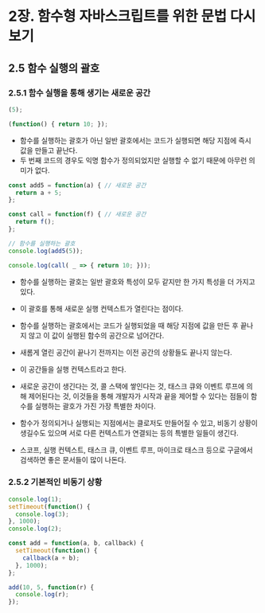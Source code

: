 # 2장. 함수형 자바스크립트를 위한 문법 다시 보기

## 2.5 함수 실행의 괄호

### 2.5.1 함수 실행을 통해 생기는 새로운 공간

```js
(5);

(function() { return 10; });
```

* 함수를 실행하는 괄호가 아닌 일반 괄호에서는 코드가 실행되면 해당 지점에 즉시 값을 만들고 끝난다.
* 두 번째 코드의 경우도 익명 함수가 정의되었지만 실행할 수 없기 때문에 아무런 의미가 없다.

```js
const add5 = function(a) { // 새로운 공간
  return a + 5;
};

const call = function(f) { // 새로운 공간
  return f();
};

// 함수를 실행하는 괄호
console.log(add5(5));

console.log(call( _ => { return 10; }));
```

* 함수를 실행하는 괄호는 일반 괄호와 특성이 모두 같지만 한 가지 특성을 더 가지고 있다.
* 이 괄호를 통해 새로운 실행 컨텍스트가 열린다는 점이다.
* 함수를 실행하는 괄호에서는 코드가 실행되었을 때 해당 지점에 값을 만든 후 끝나지 않고 이 값이 실행된 함수의 공간으로 넘어간다.
* 새롬게 열린 공간이 끝나기 전까지는 이전 공간의 상황들도 끝나지 않는다.
* 이 공간들을 실행 컨텍스트라고 한다.

* 새로운 공간이 생긴다는 것, 콜 스택에 쌓인다는 것, 태스크 큐와 이벤트 루프에 의해 제어된다는 것, 이것들을 통해 개발자가 시작과 끝을 제어할 수 있다는 점들이 함수를 실행하는 괄호가 가진 가장 특별한 차이다.

* 함수가 정의되거나 실행되는 지점에서는 클로저도 만들어질 수 있고, 비동기 상황이 생길수도 있으며 서로 다른 컨텍스트가 연결되는 등의 특별한 일들이 생긴다.

* 스코프, 실행 컨텍스트, 태스크 큐, 이벤트 루프, 마이크로 태스크 등으로 구글에서 검색하면 좋은 문서들이 많이 나돈다.

### 2.5.2 기본적인 비동기 상황

```js
console.log(1);
setTimeout(function() {
  console.log(3);
}, 1000);
console.log(2);
```

```js
const add = function(a, b, callback) {
  setTimeout(function() {
    callback(a + b);
  }, 1000);
};

add(10, 5, function(r) {
  console.log(r);
});
```

